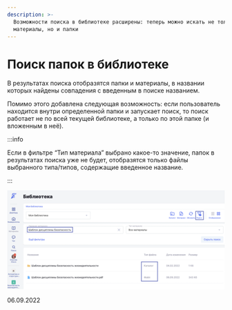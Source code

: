 ```yaml
---
description: >-
  Возможности поиска в библиотеке расширены: теперь можно искать не только
  материалы, но и папки
---
```


# Поиск папок в библиотеке

В результатах поиска отобразятся папки и материалы, в названии которых найдены совпадения с введенным в поиске названием.

Помимо этого добавлена следующая возможность:  если пользователь находится внутри определенной папки и запускает поиск, то поиск работает не по всей текущей библиотеке, а только по этой папке (и вложенным в неё).

:::info

Если в фильтре “Тип материала” выбрано какое-то значение, папок в результатах поиска уже не будет, отобразятся только файлы выбранного типа/типов, содержащие введенное название.

:::

![](<../../.gitbook/assets/image (127).png>)

06.09.2022
